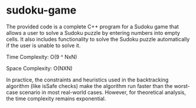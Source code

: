 # sudoku-game
The provided code is a complete C++ program for a Sudoku game that allows a user to solve a Sudoku puzzle by entering numbers into empty cells. It also includes functionality to solve the Sudoku puzzle automatically if the user is unable to solve it.


Time Complexity: O(9 ^ NxN)


Space Complexity: O(NXN)



In practice, the constraints and heuristics used in the backtracking algorithm (like isSafe checks) make the algorithm run faster than the worst-case scenario in most real-world cases. However, for theoretical analysis, the time complexity remains exponential.
